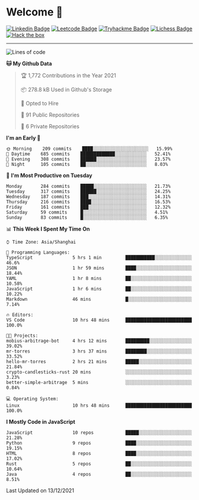 # Welcome 👋

[![Linkedin Badge](https://img.shields.io/badge/-PedroTorres-blue?style=flat-square&logo=Linkedin&logoColor=white&link=https://www.linkedin.com/in/PedroTorres/)](https://www.linkedin.com/in/pedro-torres-cruz/)
[![Leetcode Badge](https://img.shields.io/badge/profile-leetcode-green)](https://leetcode.com/corfucinas/)
[![Tryhackme Badge](https://img.shields.io/badge/profile-tryhackme-blue)](https://tryhackme.com/p/Corfucinas/)
[![Lichess Badge](https://img.shields.io/badge/challenge_me-lichess-yellow)](https://lichess.org/@/Corfucinas)
[![Hack the box](https://img.shields.io/badge/hack_the_box-profile-red)](https://www.hackthebox.eu/profile/375826)

---

<!--START_SECTION:waka-->
![Lines of code](https://img.shields.io/badge/From%20Hello%20World%20I%27ve%20Written-1.6%20million%20lines%20of%20code-blue)

**🐱 My Github Data** 

> 🏆 1,772 Contributions in the Year 2021
 > 
> 📦 278.8 kB Used in Github's Storage 
 > 
> 💼 Opted to Hire
 > 
> 📜 91 Public Repositories 
 > 
> 🔑 6 Private Repositories  
 > 
**I'm an Early 🐤** 

```text
🌞 Morning    209 commits    ████░░░░░░░░░░░░░░░░░░░░░   15.99% 
🌆 Daytime    685 commits    █████████████░░░░░░░░░░░░   52.41% 
🌃 Evening    308 commits    ██████░░░░░░░░░░░░░░░░░░░   23.57% 
🌙 Night      105 commits    ██░░░░░░░░░░░░░░░░░░░░░░░   8.03%

```
📅 **I'm Most Productive on Tuesday** 

```text
Monday       284 commits    █████░░░░░░░░░░░░░░░░░░░░   21.73% 
Tuesday      317 commits    ██████░░░░░░░░░░░░░░░░░░░   24.25% 
Wednesday    187 commits    ███░░░░░░░░░░░░░░░░░░░░░░   14.31% 
Thursday     216 commits    ████░░░░░░░░░░░░░░░░░░░░░   16.53% 
Friday       161 commits    ███░░░░░░░░░░░░░░░░░░░░░░   12.32% 
Saturday     59 commits     █░░░░░░░░░░░░░░░░░░░░░░░░   4.51% 
Sunday       83 commits     █░░░░░░░░░░░░░░░░░░░░░░░░   6.35%

```


📊 **This Week I Spent My Time On** 

```text
⌚︎ Time Zone: Asia/Shanghai

💬 Programming Languages: 
TypeScript               5 hrs 1 min         ███████████░░░░░░░░░░░░░░   46.6% 
JSON                     1 hr 59 mins        ████░░░░░░░░░░░░░░░░░░░░░   18.44% 
YAML                     1 hr 8 mins         ██░░░░░░░░░░░░░░░░░░░░░░░   10.58% 
JavaScript               1 hr 6 mins         ██░░░░░░░░░░░░░░░░░░░░░░░   10.22% 
Markdown                 46 mins             █░░░░░░░░░░░░░░░░░░░░░░░░   7.14%

🔥 Editors: 
VS Code                  10 hrs 48 mins      █████████████████████████   100.0%

🐱‍💻 Projects: 
mobius-arbitrage-bot     4 hrs 12 mins       █████████░░░░░░░░░░░░░░░░   39.02% 
mr-torres                3 hrs 37 mins       ████████░░░░░░░░░░░░░░░░░   33.52% 
hello-mr-torres          2 hrs 21 mins       █████░░░░░░░░░░░░░░░░░░░░   21.84% 
crypto-candlesticks-rust 20 mins             ░░░░░░░░░░░░░░░░░░░░░░░░░   3.23% 
better-simple-arbitrage  5 mins              ░░░░░░░░░░░░░░░░░░░░░░░░░   0.84%

💻 Operating System: 
Linux                    10 hrs 48 mins      █████████████████████████   100.0%

```

**I Mostly Code in JavaScript** 

```text
JavaScript               10 repos            █████░░░░░░░░░░░░░░░░░░░░   21.28% 
Python                   9 repos             ████░░░░░░░░░░░░░░░░░░░░░   19.15% 
HTML                     8 repos             ████░░░░░░░░░░░░░░░░░░░░░   17.02% 
Rust                     5 repos             ██░░░░░░░░░░░░░░░░░░░░░░░   10.64% 
Java                     4 repos             ██░░░░░░░░░░░░░░░░░░░░░░░   8.51%

```



 Last Updated on 13/12/2021
<!--END_SECTION:waka-->
